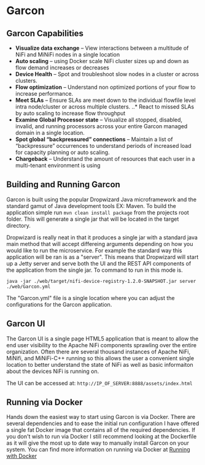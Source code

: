 # Garcon

## Garcon Capabilities
* **Visualize data exchange** – View interactions between a multitude of NiFi and MiNiFi nodes in a single location
* **Auto scaling** – using Docker scale NiFi cluster sizes up and down as flow demand increases or decreases
* **Device Health** – Spot and troubleshoot slow nodes in a cluster or across clusters.
* **Flow optimization** – Understand non optimized portions of your flow to increase performance.
* **Meet SLAs** – Ensure SLAs are meet down to the individual flowfile level intra node/cluster or across multiple clusters.
..* React to missed SLAs by auto scaling to increase flow throughput
* **Examine Global Processor state** – Visualize all stopped, disabled, invalid, and running processors across your entire Garcon managed domain in a single location.
* **Spot global “backpressured” connections** – Maintain a list of “backpressure” occurrences to understand periods of increased load for capacity planning or auto scaling.
* **Chargeback** – Understand the amount of resources that each user in a multi-tenant environment is using


## Building and Running Garcon
Garcon is built using the popular Dropwizard Java microframework and the standard gamut of Java development tools EX: Maven. To build the application
simple run ```mvn clean install package``` from the projects root folder. This will generate a single jar that will be located in the target directory.

Dropwizard is really neat in that it produces a single jar with a standard java main method that will accept differeing arguments depending on how you would
like to run the microservice. For example the standard way this application will be ran is as a "server". This means that Dropwizard will start up a Jetty
server and serve both the UI and the REST API components of the application from the single jar. To command to run in this mode is.

```java -jar ./web/target/nifi-device-registry-1.2.0-SNAPSHOT.jar server ./web/Garcon.yml```

The "Garcon.yml" file is a single location where you can adjust the configurations for the Garcon application.

## Garcon UI
The Garcon UI is a single page HTML5 application that is meant to allow the end user visibility to the Apache NiFi components sprawling over
the entire organization. Often there are several thousand instances of Apache NiFi, MiNifi, and MiNiFi-C++ running so this allows the user a convenient
single location to better understand the state of NiFi as well as basic informaiton about the devices NiFi is running on.

The UI can be accessed at: ```http://IP_OF_SERVER:8888/assets/index.html```


## Running via Docker
Hands down the easiest way to start using Garcon is via Docker. There are several dependencies and to ease the initial run configuration
I have offered a single fat Docker image that contains all of the required dependencies. If you don't wish to run via Docker I still recommend looking at the
Dockerfile as it will give the most up to date way to manually install Garcon on your system. You can find more information on running via Docker
 at [Running with Docker](./docker/README.md)